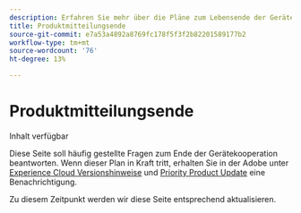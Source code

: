```yaml
---
description: Erfahren Sie mehr über die Pläne zum Lebensende der Gerätekooperation.
title: Produktmitteilungsende
source-git-commit: e7a53a4892a8769fc178f5f3f2b82201589177b2
workflow-type: tm+mt
source-wordcount: '76'
ht-degree: 13%

---
```


# Produktmitteilungsende

Inhalt verfügbar

Diese Seite soll häufig gestellte Fragen zum Ende der Gerätekooperation beantworten. Wenn dieser Plan in Kraft tritt, erhalten Sie in der Adobe unter [Experience Cloud Versionshinweise](https://experienceleague.adobe.com/docs/release-notes/experience-cloud/current.html?lang=de) und [Priority Product Update](https://www.adobe.com/subscription/priority-product-update.html) eine Benachrichtigung.

Zu diesem Zeitpunkt werden wir diese Seite entsprechend aktualisieren.
